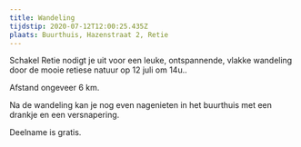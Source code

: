 ```yaml
---
title: Wandeling
tijdstip: 2020-07-12T12:00:25.435Z
plaats: Buurthuis, Hazenstraat 2, Retie
---
```

Schakel Retie nodigt je uit voor een leuke, ontspannende, vlakke wandeling door de mooie retiese natuur op 12 juli om 14u..

Afstand ongeveer 6 km. 

Na de wandeling kan je nog even nagenieten in het buurthuis met een drankje en een versnapering.

Deelname is gratis.